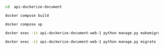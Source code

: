 ```bash
cd  api-dockerize-document
```
```bash
docker compose build
```

```bash
docker compose up
```


```bash
docker exec -it api-dockerize-document-web-1 python manage.py makemigrations
```

```bash
docker exec -it api-dockerize-document-web-1 python manage.py migrate

```